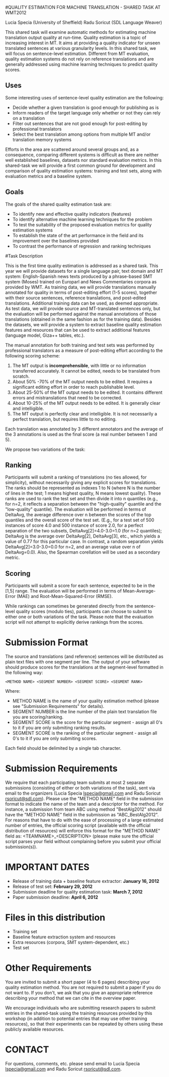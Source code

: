 #QUALITY ESTIMATION FOR MACHINE TRANSLATION - SHARED TASK AT WMT2012

 Lucia Specia (University of Sheffield)
 Radu Soricut (SDL Language Weaver)

This shared task will examine automatic methods for estimating machine translation output quality at run-time. Quality estimation is a topic of increasing interest in MT. It aims at providing a quality indicator for unseen translated sentences at various granularity levels. In this shared task, we will focus on sentence-level estimation. Different from MT evaluation, quality estimation systems do not rely on reference translations and are generally addressed using machine learning techniques to predict quality scores. 

## Uses

Some interesting uses of sentence-level quality estimation are the following:


* Decide whether a given translation is good enough for publishing as is
* Inform readers of the target language only whether or not they can rely on a translation
* Filter out sentences that are not good enough for post-editing by professional translators
* Select the best translation among options from multiple MT and/or translation memory systems

Efforts in the area are scattered around several groups and, as a consequence, comparing different systems is difficult as there are neither well established baselines, datasets nor standard evaluation metrics. In this shared-task we will provide a first common ground for development and comparison of quality estimation systems: training and test sets, along with evaluation metrics and a baseline system.

## Goals

The goals of the shared quality estimation task are:

* To identify new and effective quality indicators (features)
* To identify alternative machine learning techniques for the problem
* To test the suitability of the proposed evaluation metrics for quality estimation systems
* To establish the state of the art performance in the field and its improvement over the baselines provided
* To contrast the performance of regression and ranking techniques

#Task Description

This is the first time quality estimation is addressed as a shared task. This year we will provide datasets for a single language pair, text domain and MT system: English-Spanish news texts produced by a phrase-based SMT system (Moses) trained on Europarl and News Commentaries corpora as provided by WMT. As training data, we will provide translations manually annotated for quality in terms of post-editing effort (1-5 scores), together with their source sentences, reference translations, and post-edited translations. Additional training data can be used, as deemed appropriate. As test data, we will provide source and MT-translated sentences only, but the evaluation will be performed against the manual annotations of those translations (obtained in the same fashion as for the training data). Besides the datasets, we will provide a system to extract baseline quality estimation features and resources that can be used to extract additional features (language model, Giza++ tables, etc.).

The manual annotation for both training and test sets was performed by professional translators as a measure of post-editing effort according to the following scoring scheme:

1.  The MT output is **incomprehensible**, with little or no information transferred accurately. It cannot be edited, needs to be translated from scratch.
2.  About 50% -70% of the MT output needs to be edited. It requires a significant editing effort in order to reach publishable level.
3.  About 25-50% of the MT output needs to be edited. It contains different errors and mistranslations that need to be corrected.
4.  About 10-25% of the MT output needs to be edited. It is generally clear and intelligible. 
5.  The MT output is perfectly clear and intelligible.  It is not necessarily a perfect translation, but requires little to no editing.

Each translation was annotated by 3 different annotators and the average of the 3 annotations is used as the final score (a real number between 1 and 5).

We propose two variations of the task:

## Ranking

Participants will submit a ranking of translations (no ties allowed, for simplicity), without necessarily giving any explicit scores for translations. The ranks should be represented as indexes 1 to N (where N is the number of lines in the test; 1 means highest quality, N means lowest quality). These ranks are used to rank the test set and then divide it into n quantiles (e.g., for n=2, it reflects a separation between the "high-quality" quantile and the "low-quality" quantile). The evaluation will be performed in terms of DeltaAvg, the average difference over n between the scores of the top quantiles and the overall score of the test set. 
(E.g., for a test set of 500 instances of score 4.0 and 500 instance of score 2.0, for a perfect separation of the two subsets,  DeltaAvg[2]=4.0-3.0=1.0 (for n=2 quantiles); DeltaAvg is the average over DeltaAvg[2], DeltaAvg[3], etc., which yields a value of 0.77 for this particular case. In contrast, a random separation yields DeltaAvg[2]=3.0-3.0=0.0 for n=2, and an average value over n of DeltaAvg=0.0). Also, the Spearman corellation will be used as a secondary metric. 

## Scoring

Participants will submit a score for each sentence, expected to be in the [1,5] range. The evaluation will be performed in terms of Mean-Average-Error (MAE) and Root-Mean-Squared-Error (RMSE).

While rankings can sometimes be generated directly from the sentence-level quality scores (modulo ties), participants can choose to submit to either one or both variations of the task. Please note that the evaluation script will not attempt to explicitly derive rankings from the scores. 

# Submission Format

The source and translations (and reference) sentences will be distributed as plain text files with one segment per line. The output of your software should produce scores for the translations at the segment-level formatted in the following way:

    <METHOD NAME> <SEGMENT NUMBER> <SEGMENT SCORE> <SEGMENT RANK>

Where:

* METHOD NAME is the name of your quality estimation method (please see "Submission Requirements" for details).
* SEGMENT NUMBER is the line number of the plain text translation file you are scoring/ranking.
* SEGMENT SCORE is the score for the particular segment - assign all 0's to it if you are only submiting ranking results.
* SEGMENT SCORE is the ranking of the particular segment - assign all 0's to it if you are only submiting scores.

Each field should be delimited by a single tab character.

# Submission Requirements

We require that each participating team submits at most 2 separate submissions (consisting of either or both variations of the task), sent via email to the organizers (Lucia Specia <lspecia@gmail.com> and Radu Soricut <rsoricut@sdl.com>). Please use the "METHOD NAME" field in the submission format to indicate the name of the team and a descriptor for the method. For instance, a submission from team ABC using method "BestAlg2012" should have the "METHOD NAME" field in the submission as "ABC\_BestAlg2012". For reasons that have to do with the ease of processing of a large estimated number of entries, the official scoring script (available with the official distribution of resources) will enforce this format for the "METHOD NAME" field as: \<TEAMNAME\>\_\<DESCRIPTION\> (please make sure the official script parses your <METHOD NAME> field without complaining before you submit your official submission(s)). 

# IMPORTANT DATES

* Release of training data + baseline feature extractor: **January 16, 2012**
* Release of test set: **February 29, 2012**
* Submission deadline for quality estimation task: **March 7, 2012**
* Paper submission deadline: **April 6, 2012**

# Files in this distribution

* Training set
* Baseline feature extraction system and resources
* Extra resources (corpora, SMT system-dependent, etc.)
* Test set 

# Other Requirements

You are invited to submit a short paper (4 to 6 pages) describing your quality estimation method. You are not required to submit a paper if you do not want to. If you don't, we ask that you give an appropriate reference describing your method that we can cite in the overview paper.

We encourage individuals who are submitting research papers to submit entries in the shared-task using the training resources provided by this workshop (in addition to potential entries that may use other training resources), so that their experiments can be repeated by others using these publicly available resources.

# CONTACT

For questions, comments, etc. please send email to Lucia Specia lspecia@gmail.com and Radu Soricut rsoricut@sdl.com.

